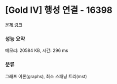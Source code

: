 # [Gold IV] 행성 연결 - 16398 

[문제 링크](https://www.acmicpc.net/problem/16398) 

### 성능 요약

메모리: 20584 KB, 시간: 296 ms

### 분류

그래프 이론(graphs), 최소 스패닝 트리(mst)

